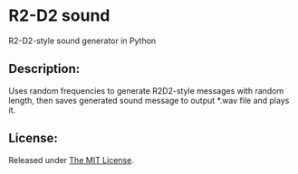 # R2-D2 sound
R2-D2-style sound generator in Python

Description:
------------

Uses random frequencies to generate R2D2-style messages with random length, then saves generated sound message to output *.wav file and plays it.

License:
--------
Released under [The MIT License](https://github.com/delimitry/r2d2_sound/blob/master/LICENSE).

